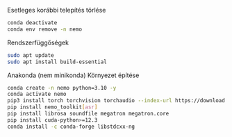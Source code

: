 Esetleges korábbi telepítés törlése

```bash
conda deactivate
conda env remove -n nemo
```
Rendszerfüggőségek
```bash
sudo apt update
sudo apt install build-essential
```

Anakonda (nem minikonda) Környezet építése

```bash
conda create -n nemo python=3.10 -y
conda activate nemo
pip3 install torch torchvision torchaudio --index-url https://download.pytorch.org/whl/cu121
pip install nemo_toolkit[asr]
pip install librosa soundfile megatron megatron.core
pip install cuda-python>=12.3
conda install -c conda-forge libstdcxx-ng
```

